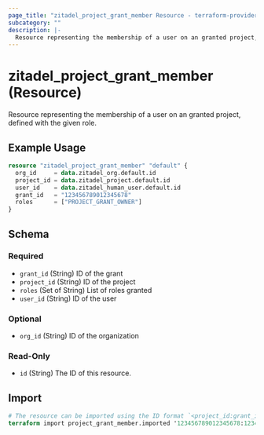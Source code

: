 ```yaml
---
page_title: "zitadel_project_grant_member Resource - terraform-provider-zitadel"
subcategory: ""
description: |-
  Resource representing the membership of a user on an granted project, defined with the given role.
---
```


# zitadel_project_grant_member (Resource)

Resource representing the membership of a user on an granted project, defined with the given role.

## Example Usage

```terraform
resource "zitadel_project_grant_member" "default" {
  org_id     = data.zitadel_org.default.id
  project_id = data.zitadel_project.default.id
  user_id    = data.zitadel_human_user.default.id
  grant_id   = "123456789012345678"
  roles      = ["PROJECT_GRANT_OWNER"]
}
```

<!-- schema generated by tfplugindocs -->
## Schema

### Required

- `grant_id` (String) ID of the grant
- `project_id` (String) ID of the project
- `roles` (Set of String) List of roles granted
- `user_id` (String) ID of the user

### Optional

- `org_id` (String) ID of the organization

### Read-Only

- `id` (String) The ID of this resource.

## Import

```terraform
# The resource can be imported using the ID format `<project_id:grant_id:user_id[:org_id]>`, e.g.
terraform import project_grant_member.imported '123456789012345678:123456789012345678:123456789012345678:123456789012345678'
```
